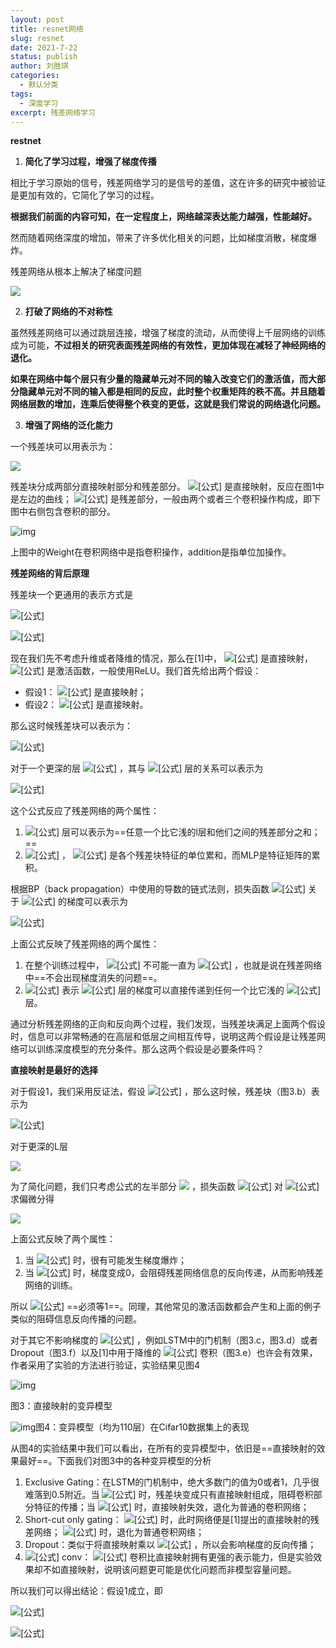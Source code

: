 ```yaml
---
layout: post
title: resnet网络
slug: resnet
date: 2021-7-22
status: publish
author: 刘胜琪
categories: 
  - 默认分类
tags: 
  - 深度学习
excerpt: 残差网络学习
---
```


**restnet**

1. **简化了学习过程，增强了梯度传播**

相比于学习原始的信号，残差网络学习的是信号的差值，这在许多的研究中被验证是更加有效的，它简化了学习的过程。

**根据我们前面的内容可知，在一定程度上，网络越深表达能力越强，性能越好。**

然而随着网络深度的增加，带来了许多优化相关的问题，比如梯度消散，梯度爆炸。

残差网络从根本上解决了梯度问题

![](https://res-static.hc-cdn.cn/fms/img/fb9d7c7db3bb265f7f997160aa48bc641603780769781)

2. **打破了网络的不对称性**

虽然残差网络可以通过跳层连接，增强了梯度的流动，从而使得上千层网络的训练成为可能，**不过相关的研究表面残差网络的有效性，更加体现在减轻了神经网络的退化。**

**如果在网络中每个层只有少量的隐藏单元对不同的输入改变它们的激活值，而大部分隐藏单元对不同的输入都是相同的反应，此时整个权重矩阵的秩不高。并且随着网络层数的增加，连乘后使得整个秩变的更低，这就是我们常说的网络退化问题。**

3. **增强了网络的泛化能力**





一个残差块可以用表示为：

![](https://www.zhihu.com/equation?tex=x_%7Bl%2B1%7D%3D+x_l%2B%5Cmathcal%7BF%7D%28x_l%2C+%7BW_l%7D%29%5Ctag%7B1%7D)

残差块分成两部分直接映射部分和残差部分。 ![[公式]](https://www.zhihu.com/equation?tex=h%28x_l%29) 是直接映射，反应在图1中是左边的曲线； ![[公式]](https://www.zhihu.com/equation?tex=%5Cmathcal%7BF%7D%28x_l%2C+%7BW_l%7D%29) 是残差部分，一般由两个或者三个卷积操作构成，即下图中右侧包含卷积的部分。

![img](https://pic2.zhimg.com/80/v2-bd76d0f10f84d74f90505eababd3d4a1_720w.jpg)

上图中的Weight在卷积网络中是指卷积操作，addition是指单位加操作。

**残差网络的背后原理**

残差块一个更通用的表示方式是

![[公式]](https://www.zhihu.com/equation?tex=y_l%3D+h%28x_l%29%2B%5Cmathcal%7BF%7D%28x_l%2C+%7BW_l%7D%29%5Ctag%7B3%7D)

![[公式]](https://www.zhihu.com/equation?tex=x_%7Bl%2B1%7D+%3D+f%28y_l%29%5Ctag%7B4%7D)

现在我们先不考虑升维或者降维的情况，那么在[1]中， ![[公式]](https://www.zhihu.com/equation?tex=h%28%5Ccdot%29) 是直接映射， ![[公式]](https://www.zhihu.com/equation?tex=f%28%5Ccdot%29) 是激活函数，一般使用ReLU。我们首先给出两个假设：

- 假设1： ![[公式]](https://www.zhihu.com/equation?tex=h%28%5Ccdot%29) 是直接映射；
- 假设2： ![[公式]](https://www.zhihu.com/equation?tex=f%28%5Ccdot%29) 是直接映射。

那么这时候残差块可以表示为：

![[公式]](https://www.zhihu.com/equation?tex=x_%7Bl%2B1%7D+%3D+x_l+%2B+%5Cmathcal%7BF%7D%28x_l%2C+%7BW_l%7D%29%5Ctag%7B5%7D)

对于一个更深的层 ![[公式]](https://www.zhihu.com/equation?tex=L) ，其与 ![[公式]](https://www.zhihu.com/equation?tex=l) 层的关系可以表示为

![[公式]](https://www.zhihu.com/equation?tex=x_L+%3D+x_l+%2B+%5Csum_%7Bi%3Dl%7D%5E%7BL-1%7D%5Cmathcal%7BF%7D%28x_i%2C+%7BW_i%7D%29%5Ctag%7B6%7D)

这个公式反应了残差网络的两个属性：

1. ![[公式]](https://www.zhihu.com/equation?tex=L) 层可以表示为==任意一个比它浅的l层和他们之间的残差部分之和；==
2. ![[公式]](https://www.zhihu.com/equation?tex=x_L%3D+x_0+%2B+%5Csum_%7Bi%3D0%7D%5E%7BL-1%7D%5Cmathcal%7BF%7D%28x_i%2C+%7BW_i%7D%29) ， ![[公式]](https://www.zhihu.com/equation?tex=L) 是各个残差块特征的单位累和，而MLP是特征矩阵的累积。

根据BP（back propagation）中使用的导数的链式法则，损失函数 ![[公式]](https://www.zhihu.com/equation?tex=%5Cvarepsilon) 关于 ![[公式]](https://www.zhihu.com/equation?tex=x_l) 的梯度可以表示为

![[公式]](https://www.zhihu.com/equation?tex=%5Cfrac%7B%5Cpartial+%5Cvarepsilon%7D%7B%5Cpartial+x_l%7D+%3D+%5Cfrac%7B%5Cpartial+%5Cvarepsilon%7D%7B%5Cpartial+x_L%7D%5Cfrac%7B%5Cpartial+x_L%7D%7B%5Cpartial+x_l%7D+%3D+%5Cfrac%7B%5Cpartial+%5Cvarepsilon%7D%7B%5Cpartial+x_L%7D%281%2B%5Cfrac%7B%5Cpartial+%7D%7B%5Cpartial+x_l%7D%5Csum_%7Bi%3Dl%7D%5E%7BL-1%7D%5Cmathcal%7BF%7D%28x_i%2C+%7BW_i%7D%29%29+%3D+%5Cfrac%7B%5Cpartial+%5Cvarepsilon%7D%7B%5Cpartial+x_L%7D%2B%5Cfrac%7B%5Cpartial+%5Cvarepsilon%7D%7B%5Cpartial+x_L%7D+%5Cfrac%7B%5Cpartial+%7D%7B%5Cpartial+x_l%7D%5Csum_%7Bi%3Dl%7D%5E%7BL-1%7D%5Cmathcal%7BF%7D%28x_i%2C+%7BW_i%7D%29+%5Ctag%7B7%7D)

上面公式反映了残差网络的两个属性：

1. 在整个训练过程中， ![[公式]](https://www.zhihu.com/equation?tex=%5Cfrac%7B%5Cpartial+%7D%7B%5Cpartial+x_l%7D%5Csum_%7Bi%3Dl%7D%5E%7BL-1%7D%5Cmathcal%7BF%7D%28x_i%2C+%7BW_i%7D%29+) 不可能一直为 ![[公式]](https://www.zhihu.com/equation?tex=-1) ，也就是说在残差网络中==不会出现梯度消失的问题==。
2. ![[公式]](https://www.zhihu.com/equation?tex=%5Cfrac%7B%5Cpartial+%5Cvarepsilon%7D%7B%5Cpartial+x_L%7D) 表示 ![[公式]](https://www.zhihu.com/equation?tex=L) 层的梯度可以直接传递到任何一个比它浅的 ![[公式]](https://www.zhihu.com/equation?tex=l) 层。

通过分析残差网络的正向和反向两个过程，我们发现，当残差块满足上面两个假设时，信息可以非常畅通的在高层和低层之间相互传导，说明这两个假设是让残差网络可以训练深度模型的充分条件。那么这两个假设是必要条件吗？

**直接映射是最好的选择**

对于假设1，我们采用反证法，假设 ![[公式]](https://www.zhihu.com/equation?tex=h%28x_l%29+%3D+%5Clambda_l+x_l) ，那么这时候，残差块（图3.b）表示为

![[公式]](https://www.zhihu.com/equation?tex=x_%7Bl%2B1%7D+%3D+%5Clambda_lx_l+%2B+%5Cmathcal%7BF%7D%28x_l%2C+%7BW_l%7D%29%5Ctag%7B8%7D)

对于更深的L层

![](https://www.zhihu.com/equation?tex=x_%7BL%7D+%3D+%28%5Cprod_%7Bi%3Dl%7D%5E%7BL-1%7D%5Clambda_i%29x_l+%2B+%5Csum_%7Bi%3Dl%7D%5E%7BL-1%7D%5Cmathcal%7BF%7D%28x_i%2C+%7BW_i%7D%29%5Ctag%7B9%7D)

为了简化问题，我们只考虑公式的左半部分 ![](https://www.zhihu.com/equation?tex=x_%7BL%7D+%3D+%28%5Cprod_%7Bi%3Dl%7D%5E%7BL-1%7D%5Clambda_l%29x_l) ，损失函数 ![[公式]](https://www.zhihu.com/equation?tex=%5Cvarepsilon) 对 ![[公式]](https://www.zhihu.com/equation?tex=x_l) 求偏微分得

![](https://www.zhihu.com/equation?tex=%5Cfrac%7B%5Cpartial%5Cvarepsilon%7D%7B%5Cpartial+x_l%7D+%3D+%5Cfrac%7B%5Cpartial%5Cvarepsilon%7D%7B%5Cpartial+x_L%7D+%5Cleft%28+%28%5Cprod_%7Bi%3Dl%7D%5E%7BL-1%7D%5Clambda_i%29+%2B+%5Cfrac%7B%5Cpartial%7D%7B%5Cpartial+x_l%7D+%5Chat%7B%5Cmathcal%7BF%7D%7D%28x_i%2C+%5Cmathcal%7BW%7D_i%29%5Cright%29%5Ctag%7B10%7D+)

上面公式反映了两个属性：

1. 当 ![[公式]](https://www.zhihu.com/equation?tex=%5Clambda%3E1) 时，很有可能发生梯度爆炸；
2. 当 ![[公式]](https://www.zhihu.com/equation?tex=%5Clambda%3C1) 时，梯度变成0，会阻碍残差网络信息的反向传递，从而影响残差网络的训练。

所以 ![[公式]](https://www.zhihu.com/equation?tex=%5Clambda) ==必须等1==。同理，其他常见的激活函数都会产生和上面的例子类似的阻碍信息反向传播的问题。

对于其它不影响梯度的 ![[公式]](https://www.zhihu.com/equation?tex=h%28%5Ccdot%29) ，例如LSTM中的门机制（图3.c，图3.d）或者Dropout（图3.f）以及[1]中用于降维的 ![[公式]](https://www.zhihu.com/equation?tex=1%5Ctimes1) 卷积（图3.e）也许会有效果，作者采用了实验的方法进行验证，实验结果见图4

![img](https://pic2.zhimg.com/80/v2-843326b572e2e4c5c8956e289bd3f58d_720w.jpg)

图3：直接映射的变异模型

![img](https://pic4.zhimg.com/80/v2-5d8fd2868a4ba30e61ce477ab00d7f0f_720w.jpg)图4：变异模型（均为110层）在Cifar10数据集上的表现

从图4的实验结果中我们可以看出，在所有的变异模型中，依旧是==直接映射的效果最好==。下面我们对图3中的各种变异模型的分析

1. Exclusive Gating：在LSTM的门机制中，绝大多数门的值为0或者1，几乎很难落到0.5附近。当 ![[公式]](https://www.zhihu.com/equation?tex=g%28x%29%5Crightarrow0) 时，残差块变成只有直接映射组成，阻碍卷积部分特征的传播；当 ![[公式]](https://www.zhihu.com/equation?tex=g%28x%29%5Crightarrow1) 时，直接映射失效，退化为普通的卷积网络；
2. Short-cut only gating： ![[公式]](https://www.zhihu.com/equation?tex=g%28x%29%5Crightarrow0) 时，此时网络便是[1]提出的直接映射的残差网络； ![[公式]](https://www.zhihu.com/equation?tex=g%28x%29%5Crightarrow1) 时，退化为普通卷积网络；
3. Dropout：类似于将直接映射乘以 ![[公式]](https://www.zhihu.com/equation?tex=1-p) ，所以会影响梯度的反向传播；
4. ![[公式]](https://www.zhihu.com/equation?tex=1%5Ctimes1) conv： ![[公式]](https://www.zhihu.com/equation?tex=1%5Ctimes1) 卷积比直接映射拥有更强的表示能力，但是实验效果却不如直接映射，说明该问题更可能是优化问题而非模型容量问题。

所以我们可以得出结论：假设1成立，即

![[公式]](https://www.zhihu.com/equation?tex=y_l+%3D+x_l+%2B+%5Cmathcal%7BF%7D%28x_l%2C+w_l%29+%5Ctag%7B11%7D)

![[公式]](https://www.zhihu.com/equation?tex=y_%7Bl%2B1%7D+%3D+x_%7Bl%2B1%7D+%2B+%5Cmathcal%7BF%7D%28x_%7Bl%2B1%7D%2C+w_%7Bl%2B1%7D%29+%3D+f%28y_l%29+%2B+%5Cmathcal%7BF%7D%28f%28y_l%29%2C+w_%7Bl%2B1%7D%29+%5Ctag%7B12%7D)
